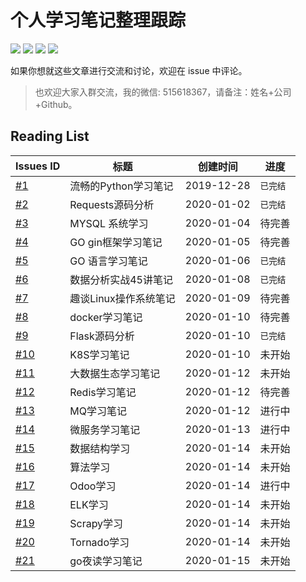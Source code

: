 # 个人学习笔记整理跟踪


[![](https://img.shields.io/github/issues/Syncma/Learning-note.svg)](https://github.com/Syncma/Learning-note/issues)  [![](https://img.shields.io/github/forks/Syncma/Learning-note.svg)](https://github.com/Syncma/Learning-note) [![](https://img.shields.io/github/stars/Syncma/Learning-note)](https://github.com/Syncma/Learning-note) ![](https://img.shields.io/badge/%E8%AF%84%E5%88%86-%E2%98%85%E2%98%85%E2%98%85%E2%98%85%E2%98%85-brightgreen.svg)


如果你想就这些文章进行交流和讨论，欢迎在 issue 中评论。
> 也欢迎大家入群交流，我的微信: 515618367，请备注：姓名+公司+Github。



## Reading List
| Issues ID                                                | 标题                  | 创建时间   | 进度     |
| -------------------------------------------------------- | --------------------- | ---------- | -------- |
| [#1](https://github.com/Syncma/learning-note/issues/1)   | 流畅的Python学习笔记  | 2019-12-28 | `已完结` |
| [#2](https://github.com/Syncma/learning-note/issues/2)   | Requests源码分析      | 2020-01-02 | `已完结` |
| [#3](https://github.com/Syncma/learning-note/issues/3)   | MYSQL 系统学习        | 2020-01-04 | 待完善   |
| [#4](https://github.com/Syncma/learning-note/issues/4)   | GO gin框架学习笔记    | 2020-01-05 | 待完善   |
| [#5](https://github.com/Syncma/learning-note/issues/5)   | GO 语言学习笔记       | 2020-01-06 | `已完结` |
| [#6](https://github.com/Syncma/learning-note/issues/6)   | 数据分析实战45讲笔记  | 2020-01-08 | `已完结` |
| [#7](https://github.com/Syncma/learning-note/issues/7)   | 趣谈Linux操作系统笔记 | 2020-01-09 | 待完善   |
| [#8](https://github.com/Syncma/learning-note/issues/8)   | docker学习笔记        | 2020-01-10 | 待完善   |
| [#9](https://github.com/Syncma/learning-note/issues/9)   | Flask源码分析         | 2020-01-10 | `已完结` |
| [#10](https://github.com/Syncma/learning-note/issues/10) | K8S学习笔记           | 2020-01-10 | 未开始   |
| [#11](https://github.com/Syncma/learning-note/issues/11) | 大数据生态学习笔记    | 2020-01-12 | 未开始   |
| [#12](https://github.com/Syncma/learning-note/issues/12) | Redis学习笔记         | 2020-01-12 | 待完善   |
| [#13](https://github.com/Syncma/learning-note/issues/13) | MQ学习笔记            | 2020-01-12 | 进行中   |
| [#14](https://github.com/Syncma/learning-note/issues/14) | 微服务学习笔记        | 2020-01-13 | 进行中   |
| [#15](https://github.com/Syncma/learning-note/issues/15) | 数据结构学习          | 2020-01-14 | 未开始   |
| [#16](https://github.com/Syncma/learning-note/issues/16) | 算法学习              | 2020-01-14 | 未开始   |
| [#17](https://github.com/Syncma/learning-note/issues/17) | Odoo学习              | 2020-01-14 | 进行中   |
| [#18](https://github.com/Syncma/learning-note/issues/18) | ELK学习               | 2020-01-14 | 未开始   |
| [#19](https://github.com/Syncma/learning-note/issues/19) | Scrapy学习            | 2020-01-14 | 未开始   |
| [#20](https://github.com/Syncma/learning-note/issues/20) | Tornado学习           | 2020-01-14 | 未开始   |
| [#21](https://github.com/Syncma/learning-note/issues/21) | go夜读学习笔记        | 2020-01-15 | 未开始   |